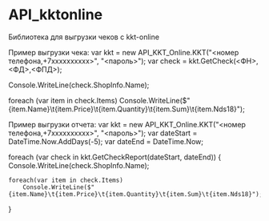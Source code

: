 # API_kktonline
Библиотека для выгрузки чеков с kkt-online

Пример выгрузки чека:
var kkt = new API_KKT_Online.KKT("<номер телефона,+7хххххххххх>", "<пароль>");
var check = kkt.GetCheck(<ФН>,<ФД>,<ФПД>);

Console.WriteLine(check.ShopInfo.Name);

foreach (var item in check.Items)
    Console.WriteLine($"{item.Name}\t{item.Price}\t{item.Quantity}\t{item.Sum}\t{item.Nds18}");
    
    
Пример выгрузки отчета:
var kkt = new API_KKT_Online.KKT("<номер телефона,+7хххххххххх>", "<пароль>");
var dateStart = DateTime.Now.AddDays(-5);
var dateEnd = DateTime.Now;

foreach (var check in kkt.GetCheckReport(dateStart, dateEnd))
{
    Console.WriteLine(check.ShopInfo.Name);

    foreach(var item in check.Items)
        Console.WriteLine($"{item.Name}\t{item.Price}\t{item.Quantity}\t{item.Sum}\t{item.Nds18}");
}
